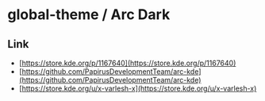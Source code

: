 

# global-theme / Arc Dark


## Link

* [https://store.kde.org/p/1167640](https://store.kde.org/p/1167640)
* [https://github.com/PapirusDevelopmentTeam/arc-kde](https://github.com/PapirusDevelopmentTeam/arc-kde)
* [https://store.kde.org/u/x-varlesh-x](https://store.kde.org/u/x-varlesh-x)
